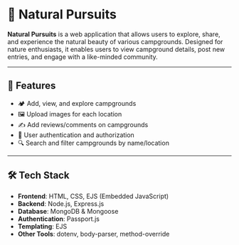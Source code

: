 # 🌿 Natural Pursuits

**Natural Pursuits** is a web application that allows users to explore, share, 
and experience the natural beauty of various campgrounds. 
Designed for nature enthusiasts, it enables users to view campground details, post new entries, and engage with a like-minded community.

---

## 🚀 Features

- 🏕️ Add, view, and explore campgrounds
- 🖼️ Upload images for each location
- ✍️ Add reviews/comments on campgrounds
- 🔐 User authentication and authorization
- 🔍 Search and filter campgrounds by name/location

---

## 🛠️ Tech Stack

- **Frontend**: HTML, CSS, EJS (Embedded JavaScript)
- **Backend**: Node.js, Express.js
- **Database**: MongoDB & Mongoose
- **Authentication**: Passport.js
- **Templating**: EJS
- **Other Tools**: dotenv, body-parser, method-override
